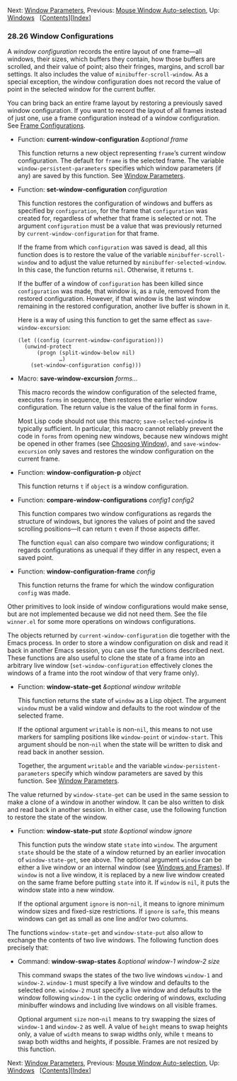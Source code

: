<!-- This is the GNU Emacs Lisp Reference Manual
corresponding to Emacs version 27.2.

Copyright (C) 1990-1996, 1998-2021 Free Software Foundation,
Inc.

Permission is granted to copy, distribute and/or modify this document
under the terms of the GNU Free Documentation License, Version 1.3 or
any later version published by the Free Software Foundation; with the
Invariant Sections being "GNU General Public License," with the
Front-Cover Texts being "A GNU Manual," and with the Back-Cover
Texts as in (a) below.  A copy of the license is included in the
section entitled "GNU Free Documentation License."

(a) The FSF's Back-Cover Text is: "You have the freedom to copy and
modify this GNU manual.  Buying copies from the FSF supports it in
developing GNU and promoting software freedom." -->

<!-- Created by GNU Texinfo 6.7, http://www.gnu.org/software/texinfo/ -->

Next: [Window Parameters](Window-Parameters.html), Previous: [Mouse Window Auto-selection](Mouse-Window-Auto_002dselection.html), Up: [Windows](Windows.html)   \[[Contents](index.html#SEC_Contents "Table of contents")]\[[Index](Index.html "Index")]

### 28.26 Window Configurations

A *window configuration* records the entire layout of one frame—all windows, their sizes, which buffers they contain, how those buffers are scrolled, and their value of point; also their fringes, margins, and scroll bar settings. It also includes the value of `minibuffer-scroll-window`. As a special exception, the window configuration does not record the value of point in the selected window for the current buffer.

You can bring back an entire frame layout by restoring a previously saved window configuration. If you want to record the layout of all frames instead of just one, use a frame configuration instead of a window configuration. See [Frame Configurations](Frame-Configurations.html).

*   Function: **current-window-configuration** *\&optional frame*

    This function returns a new object representing `frame`’s current window configuration. The default for `frame` is the selected frame. The variable `window-persistent-parameters` specifies which window parameters (if any) are saved by this function. See [Window Parameters](Window-Parameters.html).

<!---->

*   Function: **set-window-configuration** *configuration*

    This function restores the configuration of windows and buffers as specified by `configuration`, for the frame that `configuration` was created for, regardless of whether that frame is selected or not. The argument `configuration` must be a value that was previously returned by `current-window-configuration` for that frame.

    If the frame from which `configuration` was saved is dead, all this function does is to restore the value of the variable `minibuffer-scroll-window` and to adjust the value returned by `minibuffer-selected-window`. In this case, the function returns `nil`. Otherwise, it returns `t`.

    If the buffer of a window of `configuration` has been killed since `configuration` was made, that window is, as a rule, removed from the restored configuration. However, if that window is the last window remaining in the restored configuration, another live buffer is shown in it.

    Here is a way of using this function to get the same effect as `save-window-excursion`:

        (let ((config (current-window-configuration)))
          (unwind-protect
              (progn (split-window-below nil)
                     …)
            (set-window-configuration config)))

<!---->

*   Macro: **save-window-excursion** *forms…*

    This macro records the window configuration of the selected frame, executes `forms` in sequence, then restores the earlier window configuration. The return value is the value of the final form in `forms`.

    Most Lisp code should not use this macro; `save-selected-window` is typically sufficient. In particular, this macro cannot reliably prevent the code in `forms` from opening new windows, because new windows might be opened in other frames (see [Choosing Window](Choosing-Window.html)), and `save-window-excursion` only saves and restores the window configuration on the current frame.

<!---->

*   Function: **window-configuration-p** *object*

    This function returns `t` if `object` is a window configuration.

<!---->

*   Function: **compare-window-configurations** *config1 config2*

    This function compares two window configurations as regards the structure of windows, but ignores the values of point and the saved scrolling positions—it can return `t` even if those aspects differ.

    The function `equal` can also compare two window configurations; it regards configurations as unequal if they differ in any respect, even a saved point.

<!---->

*   Function: **window-configuration-frame** *config*

    This function returns the frame for which the window configuration `config` was made.

Other primitives to look inside of window configurations would make sense, but are not implemented because we did not need them. See the file `winner.el` for some more operations on windows configurations.

The objects returned by `current-window-configuration` die together with the Emacs process. In order to store a window configuration on disk and read it back in another Emacs session, you can use the functions described next. These functions are also useful to clone the state of a frame into an arbitrary live window (`set-window-configuration` effectively clones the windows of a frame into the root window of that very frame only).

*   Function: **window-state-get** *\&optional window writable*

    This function returns the state of `window` as a Lisp object. The argument `window` must be a valid window and defaults to the root window of the selected frame.

    If the optional argument `writable` is non-`nil`, this means to not use markers for sampling positions like `window-point` or `window-start`. This argument should be non-`nil` when the state will be written to disk and read back in another session.

    Together, the argument `writable` and the variable `window-persistent-parameters` specify which window parameters are saved by this function. See [Window Parameters](Window-Parameters.html).

The value returned by `window-state-get` can be used in the same session to make a clone of a window in another window. It can be also written to disk and read back in another session. In either case, use the following function to restore the state of the window.

*   Function: **window-state-put** *state \&optional window ignore*

    This function puts the window state `state` into `window`. The argument `state` should be the state of a window returned by an earlier invocation of `window-state-get`, see above. The optional argument `window` can be either a live window or an internal window (see [Windows and Frames](Windows-and-Frames.html)). If `window` is not a live window, it is replaced by a new live window created on the same frame before putting `state` into it. If `window` is `nil`, it puts the window state into a new window.

    If the optional argument `ignore` is non-`nil`, it means to ignore minimum window sizes and fixed-size restrictions. If `ignore` is `safe`, this means windows can get as small as one line and/or two columns.

The functions `window-state-get` and `window-state-put` also allow to exchange the contents of two live windows. The following function does precisely that:

*   Command: **window-swap-states** *\&optional window-1 window-2 size*

    This command swaps the states of the two live windows `window-1` and `window-2`. `window-1` must specify a live window and defaults to the selected one. `window-2` must specify a live window and defaults to the window following `window-1` in the cyclic ordering of windows, excluding minibuffer windows and including live windows on all visible frames.

    Optional argument `size` non-`nil` means to try swapping the sizes of `window-1` and `window-2` as well. A value of `height` means to swap heights only, a value of `width` means to swap widths only, while `t` means to swap both widths and heights, if possible. Frames are not resized by this function.

Next: [Window Parameters](Window-Parameters.html), Previous: [Mouse Window Auto-selection](Mouse-Window-Auto_002dselection.html), Up: [Windows](Windows.html)   \[[Contents](index.html#SEC_Contents "Table of contents")]\[[Index](Index.html "Index")]
